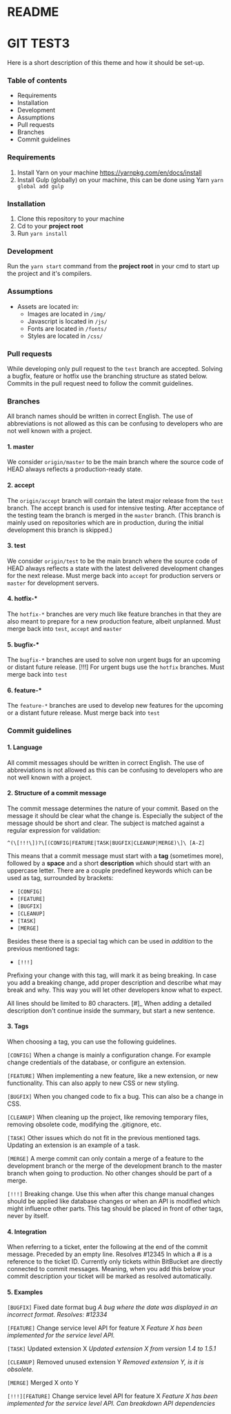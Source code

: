 # README #
# GIT TEST3
Here is a short description of this theme and how it should be set-up.

### Table of contents ###

* Requirements
* Installation
* Development
* Assumptions
* Pull requests
* Branches
* Commit guidelines

### Requirements ###

1. Install Yarn on your machine <https://yarnpkg.com/en/docs/install>
2. Install Gulp (globally) on your machine, this can be done using Yarn `yarn global add gulp`

### Installation ###

1. Clone this repository to your machine
2. Cd to your __project root__
3. Run `yarn install`

### Development ###

Run the `yarn start` command from the __project root__ in your cmd to start up the project and it's compilers.

### Assumptions ###

* Assets are located in:
    - Images are located in `/img/`
    - Javascript is located in `/js/`
    - Fonts are located in `/fonts/`
    - Styles are located in `/css/`

### Pull requests ###

While developing only pull request to the `test` branch are accepted. Solving a bugfix, feature or hotfix use the branching structure as stated below.
Commits in the pull request need to follow the commit guidelines.

### Branches ###

All branch names should be written in correct English. The use of abbreviations is not allowed as this can be confusing to developers who are not well known with a project.

#### 1. master ####

We consider `origin/master` to be the main branch where the source code of HEAD always reflects a production-ready state.

#### 2. accept ####

The `origin/accept` branch will contain the latest major release from the `test` branch. The accept branch is used for intensive testing. After acceptance of the testing team the branch is merged in the `master` branch. (This branch is mainly used on repositories which are in production, during the initial development this branch is skipped.)

#### 3. test ####

We consider `origin/test` to be the main branch where the source code of HEAD always reflects a state with the latest delivered development changes for the next release.
Must merge back into `accept` for production servers or `master` for development servers.

#### 4. hotfix-* ####

The `hotfix-*` branches are very much like feature branches in that they are also meant to prepare for a new production feature, albeit unplanned.
Must merge back into `test`, `accept` and `master`

#### 5. bugfix-* ####

The `bugfix-*` branches are used to solve non urgent bugs for an upcoming or distant future release.
[!!!] For urgent bugs use the `hotfix` branches.
Must merge back into `test`

#### 6. feature-* ####

The `feature-*` branches are used to develop new features for the upcoming or a distant future release.
Must merge back into `test`

### Commit guidelines ###

#### 1. Language ####

All commit messages should be written in correct English. The use of abbreviations is not allowed as this can be confusing to developers who are not well known with a project.

#### 2. Structure of a commit message ####

The commit message determines the nature of your commit. Based on the message it
should be clear what the change is. Especially the subject of the message should
be short and clear. The subject is matched against a regular expression for
validation:

`^(\[!!!\])?\[(CONFIG|FEATURE|TASK|BUGFIX|CLEANUP|MERGE)\]\ [A-Z]`

This means that a commit message must start with a **tag** (sometimes more),
followed by a **space** and a short **description** which should start with an
uppercase letter. There are a couple predefined keywords which can be used as
tag, surrounded by brackets:

* `[CONFIG]`
* `[FEATURE]`
* `[BUGFIX]`
* `[CLEANUP]`
* `[TASK]`
* `[MERGE]`

Besides these there is a special tag which can be used in *addition* to the previous mentioned tags:

* `[!!!]`

Prefixing your change with this tag, will mark it as being breaking. In case you add a breaking change, add proper description and describe what may break and why. This way you will let other developers know what to expect.

All lines should be limited to 80 characters. [#]_ When adding a detailed description don't continue inside the summary, but start a new sentence.

#### 3. Tags ####

When choosing a tag, you can use the following guidelines.

`[CONFIG]` When a change is mainly a configuration change. For example change credentials of the database, or configure an extension.

`[FEATURE]` When implementing a new feature, like a new extension, or new functionality. This can also apply to new CSS or new styling.

`[BUGFIX]` When you changed code to fix a bug. This can also be a change in CSS.

`[CLEANUP]` When cleaning up the project, like removing temporary files, removing obsolete code, modifying the .gitignore, etc.

`[TASK]` Other issues which do not fit in the previous mentioned tags. Updating an extension is an example of a task.

`[MERGE]` A merge commit can only contain a merge of a feature to the development branch or the merge of the development branch to the master branch when going to production. No other changes should be part of a merge.

`[!!!]` Breaking change. Use this when after this change manual changes should be applied like database changes or when an API is modified which might influence other parts. This tag should be placed in front of other tags, never by itself.

#### 4. Integration ####

When referring to a ticket, enter the following at the end of the commit message. Preceded by an empty line.
Resolves #12345
In which a # is a reference to the ticket ID. Currently only tickets within BitBucket are directly connected to commit messages. Meaning, when you add this below your commit description your ticket will be marked as resolved automatically.

#### 5. Examples ####

`[BUGFIX]` Fixed date format bug
*A bug where the date was displayed in an incorrect format.*
*Resolves: #12334*

`[FEATURE]` Change service level API for feature X
*Feature X has been implemented for the service level API.*

`[TASK]` Updated extension X
*Updated extension X from version 1.4 to 1.5.1*

`[CLEANUP]` Removed unused extension Y
*Removed extension Y, is it is obsolete.*

`[MERGE]` Merged X onto Y

`[!!!][FEATURE]` Change service level API for feature X
*Feature X has been implemented for the service level API.*
*Can breakdown API dependencies*
